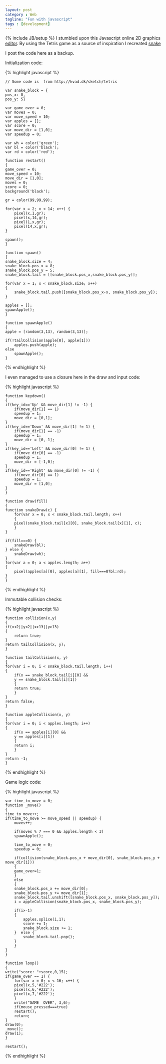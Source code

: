 ```yaml
---
layout: post
category : Web 
tagline: "Fun with javascript"
tags : [development]
---
```

{% include JB/setup %} 
I stumbled upon this Javascript online 2D graphics [editor](http://kvad.dk/). 
By using the Tetris game as a source of inspiration I recreated [snake](http://kvad.dk/sketch/chrilyng/snake)

I post the code here as a backup.

Initialization code:

{% highlight javascript %}

    // Some code is  from http://kvad.dk/sketch/tetris

    var snake_block = {
	pos_x: 8,
	pos_y: 5}
	
    var game_over = 0;
    var moves = 0;
    var move_speed = 10;
    var apples = [];
    var score = 0;
    var move_dir = [1,0];
    var speedup = 0;

    var wh = color('green');
    var bl = color('black');
    var rd = color('red');

    function restart()
    {
	game_over = 0;
	move_speed = 10;
	move_dir = [1,0];
	moves = 0;    
	score = 0;
	background('black');
	
	gr = color(99,99,99);

	for(var x = 2; x < 14; x++) {
	    pixel(x,1,gr);
	    pixel(x,14,gr);
	    pixel(1,x,gr);
	    pixel(14,x,gr);
	}
	    
	spawn();
    }

    function spawn()
    {    
	snake_block.size = 4;
	snake_block.pos_x = 8;
	snake_block.pos_y = 5;
	snake_block.tail = [[snake_block.pos_x,snake_block.pos_y]]; 
	
	for(var x = 1; x < snake_block.size; x++)
	{
	    snake_block.tail.push([snake_block.pos_x-x, snake_block.pos_y]);
	}
	
	apples = [];
	spawnApple(); 
    }

    function spawnApple() 
    {
	apple = [random(3,13), random(3,13)];
	
	if(!tailCollision(apple[0], apple[1]))
	    apples.push(apple);
	else
	    spawnApple();
    }

{% endhighlight %}

I even managed to use a closure here in the draw and input code:

{% highlight javascript %}

    function keydown()
    {
	if(key_id=='Up' && move_dir[1] != -1) {
	    if(move_dir[1] == 1)
		speedup = 1;
	    move_dir = [0,1];            
	}      
	if(key_id=='Down' && move_dir[1] != 1) {
	    if(move_dir[1] == -1)
		speedup = 1;
	    move_dir = [0,-1];
	}
	if(key_id=='Left' && move_dir[0] != 1) {
	    if(move_dir[0] == -1)
		speedup = 1;
	    move_dir = [-1,0];
	}
	if(key_id=='Right' && move_dir[0] != -1) {
	    if(move_dir[0] == 1)
		speedup = 1;
	    move_dir = [1,0];
	}
    }

    function draw(fill)
    {
	function snakeDraw(c) {
	    for(var x = 0; x < snake_block.tail.length; x++)
	    {
		pixel(snake_block.tail[x][0], snake_block.tail[x][1], c);
	    }
	}
	
	if(fill===0) {
	    snakeDraw(bl);
	} else {
	    snakeDraw(wh);
	}
	for(var a = 0; a < apples.length; a++)
	{
	    pixel(apples[a][0], apples[a][1], fill===0?bl:rd);
	}
    }
{% endhighlight %}

Immutable collision checks:

{% highlight javascript %}

    function collision(x,y)
    {    
	if(x<2||y<2||x>13||y>13)
	{
	    return true;
	}
	return tailCollision(x, y);    
    }

    function tailCollision(x, y) 
    {    
	for(var i = 0; i < snake_block.tail.length; i++)
	{
	    if(x == snake_block.tail[i][0] && 
		y == snake_block.tail[i][1]) 
	    {
		return true;
	    }
	}
	return false;
    }

    function appleCollision(x, y) 
    {    
	for(var i = 0; i < apples.length; i++)
	{
	    if(x == apples[i][0] && 
		y == apples[i][1]) 
	    {
		return i;
	    }
	}
	return -1;
    }
{% endhighlight %}

Game logic code:

{% highlight javascript %}

    var time_to_move = 0;
    function _move()
    {
	time_to_move++;
	if(time_to_move >= move_speed || speedup) {
	    moves++;
	    
	    if(moves % 7 === 0 && apples.length < 3)
		spawnApple();
	    
	    time_to_move = 0;
	    speedup = 0;
	    
	    if(collision(snake_block.pos_x + move_dir[0], snake_block.pos_y + move_dir[1]))
	    {
		game_over=1;
	    }
	    else 
	    {            
		snake_block.pos_x += move_dir[0];
		snake_block.pos_y += move_dir[1]; 
		snake_block.tail.unshift([snake_block.pos_x, snake_block.pos_y]);
		i = appleCollision(snake_block.pos_x, snake_block.pos_y);
	    
		if(i>-1)
		{            
		    apples.splice(i,1);
		    score += 1;
		    snake_block.size += 1;
		}  else {            
		    snake_block.tail.pop();
		}  
	    }
	} 
    }

    function loop()
    {
	write("score: "+score,0,15);
	if(game_over == 1) {
	    for(var x = 0; x < 16; x++) {
		pixel(x,5,'#222');
		pixel(x,6,'#222');
		pixel(x,7,'#222');
	    }
	    write("GAME  OVER", 3,6);
	    if(mouse_pressed===true)
		restart();
	    return;
	}
	draw(0);
	_move();
	draw(1);
    }

    restart();
{% endhighlight %}
